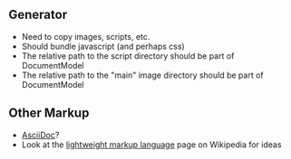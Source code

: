 
## Generator ##

- Need to copy images, scripts, etc.
- Should bundle javascript (and perhaps css)
- The relative path to the script directory should be part of DocumentModel
- The relative path to the "main" image directory should be part of DocumentModel


## Other Markup ##

- [AsciiDoc](http://www.methods.co.nz/asciidoc/)?
- Look at the [lightweight markup language](https://en.wikipedia.org/wiki/Lightweight_markup_language) page on Wikipedia for ideas
